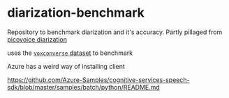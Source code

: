 # diarization-benchmark

Repository to benchmark diarization and it's accuracy.
Partly pillaged from [picovoice diarization](https://github.com/Picovoice/speaker-diarization-benchmark)

uses the [`voxconverse` dataset](https://github.com/joonson/voxconverse) to benchmark

Azure has a weird way of installing client

https://github.com/Azure-Samples/cognitive-services-speech-sdk/blob/master/samples/batch/python/README.md

